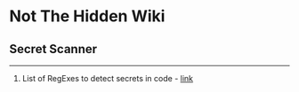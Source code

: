 # Not The Hidden Wiki

## Secret Scanner
-----

1. List of RegExes to detect secrets in code - [link](https://mazinahmed.net/blog/secrets-patterns-db/)